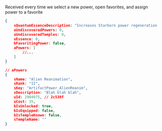 
Received every time we select a new power, open favorites, and assign power to a favorite

```json
{
	sQuantumEssenceDescription: "Increases Starborn power regeneration...",
	uUndiscoveredPowers: 0,
	uUndiscoveredTemples: 0,
	uEssence: 0,
	bFavoritingPower: false,
	aPowers: [
		//...
	]
}
```

```json
// aPowers
{
	sName: "Alien Reanimation",
	sRank: "II",
	sKey: "ArtifactPower_AlienReanim",
	sDescription: "Blah blah blah",
	uId: 2904975, // 2c538f
	uCost: 35,
	bIsUnlocked: true,
	bIsEquipped: false,
	bIsTempleKnown: false,
	sTempleName: ""
}
```